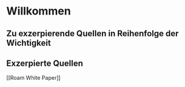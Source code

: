 # Willkommen

## Zu exzerpierende Quellen in Reihenfolge der Wichtigkeit

## Exzerpierte Quellen

[[Roam White Paper]]


